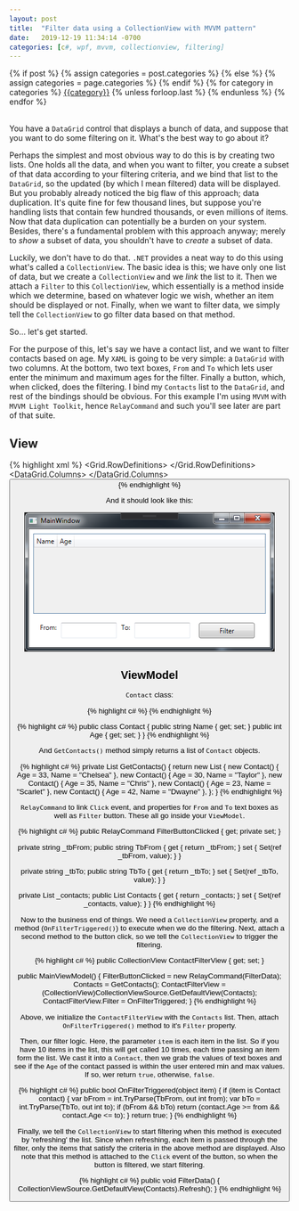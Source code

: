 ```yaml
---
layout: post
title:  "Filter data using a CollectionView with MVVM pattern"
date:   2019-12-19 11:34:14 -0700
categories: [c#, wpf, mvvm, collectionview, filtering]
---
```

<div class="post-categories">
  {% if post %}
    {% assign categories = post.categories %}
  {% else %}
    {% assign categories = page.categories %}
  {% endif %}
  {% for category in categories %}
  <a href="{{site.baseurl}}/categories/#{{category|slugize}}">{{category}}</a>
  {% unless forloop.last %}&nbsp;{% endunless %}
  {% endfor %}
</div>
<br>

You have a `DataGrid` control that displays a bunch of data, and suppose that you want to do some filtering on it. What's the best way to go about it?

Perhaps the simplest and most obvious way to do this is by creating two lists. One holds all the data, and when you want to filter, you create a subset of that data according to your filtering criteria, and we bind that list to the `DataGrid`, so the updated (by which I mean filtered) data will be displayed. But you probably already noticed the big flaw of this approach; data duplication. It's quite fine for few thousand lines, but suppose you're handling lists that contain few hundred thousands, or even millions of items. Now that data duplication can potentially be a burden on your system. Besides, there's a fundamental problem with this approach anyway; merely to _show_ a subset of data, you shouldn't have to _create_ a subset of data.

Luckily, we don't have to do that. `.NET` provides a neat way to do this using what's called a `CollectionView`. The basic idea is this; we have only one list of data, but we create a `CollectionView` and we _link_ the list to it. Then we attach a `Filter` to this `CollectionView`, which essentially is a method inside which we determine, based on whatever logic we wish, whether an item should be displayed or not.  Finally, when we want to filter data, we simply tell the `CollectionView` to go filter data based on that method.

So... let's get started.

For the purpose of this, let's say we have a contact list, and we want to filter contacts based on age. My `XAML` is going to be very simple: a `DataGrid` with two columns. At the bottom, two text boxes, `From` and `To` which lets user enter the minimum and maximum ages for the filter. Finally a button, which, when clicked, does the filtering. I bind my `Contacts` list to the `DataGrid`, and rest of the bindings should be obvious. For this example I'm using `MVVM` with `MVVM Light Toolkit`, hence `RelayCommand` and such you'll see later are part of that suite.

View
--

{% highlight xml %}
<Grid>
    <Grid.RowDefinitions>
        <RowDefinition/>
        <RowDefinition Height="Auto"/>
    </Grid.RowDefinitions>
    <DataGrid Grid.Row="0" Margin="8" Name="DgData" AutoGenerateColumns="False" CanUserAddRows="False"
              ItemsSource="{Binding Contacts}">
        <DataGrid.Columns>
            <DataGridTextColumn Header="Name" Binding="{Binding Name}"/>
            <DataGridTextColumn Header="Age" Binding="{Binding Age}"/>
        </DataGrid.Columns>
    </DataGrid>
    <StackPanel Grid.Row="1" Orientation="Horizontal" Margin="8, 0, 8, 8" HorizontalAlignment="Center" VerticalAlignment="Center">
        <TextBlock Height="28" HorizontalAlignment="Left" VerticalAlignment="Center" Text="From:"/>
        <TextBox x:Name="TBFrom" Width="100" Height="28" Margin="8" Text="{Binding TbFrom}"/>
        <TextBlock Height="28" HorizontalAlignment="Left" VerticalAlignment="Center" Text="To:"/>
        <TextBox x:Name="TBTo" Width="100" Height="28" Margin="8" Text="{Binding TbTo}"/>
        <Button x:Name="Filter" Content="Filter" Width="100" Height="28" Margin="8"
                Command="{Binding FilterButtonClicked}"/>
    </StackPanel>
</Grid>
{% endhighlight %}

And it should look like this:

<img src="/assets/images/2019-12-19-Filter-Data-Using-CollectionView/1Empty.png" alt="UI Design"/>

ViewModel
--

`Contact` class:

{% highlight c# %}
{% endhighlight %}

{% highlight c# %}
public class Contact
{
    public string Name { get; set; }
    public int Age { get; set; }
}
{% endhighlight %}

And `GetContacts()` method simply returns a list of `Contact` objects.

{% highlight c# %}
private List<Contact> GetContacts()
{
    return new List<Contact>
    {
        new Contact() { Age = 33, Name = "Chelsea" },
        new Contact() { Age = 30, Name = "Taylor" },
        new Contact() { Age = 35, Name = "Chris" },
        new Contact() { Age = 23, Name = "Scarlet" },
        new Contact() { Age = 42, Name = "Dwayne" },
    };
}
{% endhighlight %}

`RelayCommand` to link `Click` event, and properties for `From` and `To` text boxes as well as `Filter` button. These all go inside your `ViewModel`.

{% highlight c# %}
public RelayCommand FilterButtonClicked { get; private set; }

private string _tbFrom;
public string TbFrom
{
    get { return _tbFrom; }
    set { Set(ref _tbFrom, value); }
}

private string _tbTo;
public string TbTo
{
    get { return _tbTo; }
    set { Set(ref _tbTo, value); }
}

private List<Contact> _contacts;
public List<Contact> Contacts
{
    get { return _contacts; }
    set { Set(ref _contacts, value); }
}
{% endhighlight %}

Now to the business end of things. We need a `CollectionView` property, and a method (`OnFilterTriggered()`) to execute when we do the filtering. Next, attach a second method to the button click, so we tell the `CollectionView` to trigger the filtering.

{% highlight c# %}
public CollectionView ContactFilterView { get; set; }

public MainViewModel()
{
    FilterButtonClicked = new RelayCommand(FilterData);
    Contacts = GetContacts();
    ContactFilterView = (CollectionView)CollectionViewSource.GetDefaultView(Contacts);
    ContactFilterView.Filter = OnFilterTriggered;
}
{% endhighlight %}

Above, we initialize the `ContactFilterView` with the `Contacts` list. Then, attach `OnFilterTriggered()` method to it's `Filter` property.

Then, our filter logic. Here, the parameter `item` is each item in the list. So if you have 10 items in the list, this will get called 10 times, each time passing an item form the list. We cast it into a `Contact`, then we grab the values of text boxes and see if the `Age` of the contact passed is within the user entered min and max values. If so, wer return `true`, otherwise, `false`.

{% highlight c# %}
public bool OnFilterTriggered(object item)
{
    if (item is Contact contact)
    {
        var bFrom = int.TryParse(TbFrom, out int from);
        var bTo = int.TryParse(TbTo, out int to);
        if (bFrom && bTo)
            return (contact.Age >= from && contact.Age <= to);
    }
    return true;
}
{% endhighlight %}

Finally, we tell the `CollectionView` to start filtering when this method is executed by 'refreshing' the list. Since when refreshing, each item is passed through the filter, only the items that satisfy the criteria in the above method are displayed. Also note that this method is attached to the `Click` event of the button, so when the button is filtered, we start filtering.

{% highlight c# %}
public void FilterData()
{
    CollectionViewSource.GetDefaultView(Contacts).Refresh();
}
{% endhighlight %}
